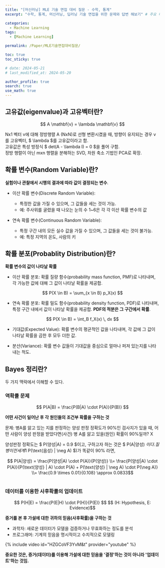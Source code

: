 ```yaml
---
title: "[머신러닝] MLE 기술 면접 대비 질문 - 수학, 통계"
excerpt: "수학, 통계, 머신러닝, 딥러닝 기술 면접을 위한 문제와 답변 해보기" # 주요 내용

categories:
  - Machine Learning
tags:
  - [Machine Learning]

permalink: /Paper/MLE기술면접대비질문/

toc: true
toc_sticky: true

# date: 2024-05-21
# last_modified_at: 2024-05-20

author_profile: true
search: true
use_math: true
---
```


## 고유값(eigenvalue)과 고유벡터란?
<div align="center">
$$ A \mathbf{v} = \lambda \mathbf{v} $$
</div>

Nx1 벡터 v에 대해 정방행렬 A (NxN)로 선형 변환시켰을 때, 방향이 유지되는 경우 v를 고유벡터, $ \lambda $를 고유값이라고 함.   
고유값은 특성 방정식 $ det(A - \lambda I) = 0 $을 풀어 구함.   
정방 행렬이 아닌 mxn 행렬을 분해하는 SVD, 차원 축소 기법인 PCA로 확장.

## 확률 변수(Random Variable)란?

**실험이나 관찰에서 시행의 결과에 따라 값이 결정되는 변수**.

- 이산 확률 변수(Discrete Random Variable):   
  - 특정한 값을 가질 수 있으며, 그 값들을 세는 것이 가능.   
  - 예: 주사위를 굴렸을 때 나오는 눈의 수 1~6은 각 각 이산 확률 변수의 값

- 연속 확률 변수(Continuous Random Variable):
  - 특정 구간 내의 모든 실수 값을 가질 수 있으며, 그 값들을 세는 것이 불가능.   
  - 예: 특정 지역의 온도, 사람의 키

## 확률 분포(Probablity Distribution)란?

**확률 변수의 값이 나타날 확률**

- 이산 확률 분포: 확률 질량 함수(probability mass function, PMF)로 나타내며, 각 가능한 값에 대해 그 값이 나타날 확률을 제공합.

<div align="center">
$$ P(X \in B) = \sum_{x \in B} p_X(x) $$
</div>

- 연속 확률 분포: 확률 밀도 함수(probability density function, PDF)로 나타내며, 특정 구간 내에서 값이 나타날 확률을 제공합. **PDF의 적분은 그 구간에서 확률**.

<div align="center">
$$ P(X \in B) = \int_B f_X(x) \, dx $$
</div>

- 기대값(Expected Value): 확률 변수의 평균적인 값을 나타내며, 각 값에 그 값이 나타날 확률을 곱한 후 모두 더한 값.

- 분산(Variance): 확률 변수 값들이 기대값을 중심으로 얼마나 퍼져 있는지를 나타내는 척도.

## Bayes 정리란?

두 가지 맥락에서 이해할 수 있다.

### 역확률 문제   
<div align="center">
$$ P(A|B) = \frac{P(B|A) \cdot P(A)}{P(B)} $$
</div>

**어떤 사건이 일어난 후 각 원인들의 조건부 확률을 구하는 것**

문제: 병A를 앓고 있는 지를 판정하는 양성 판정 정확도가 90%인 검사지가 있을 때, 어떤 사람이 양성 판정을 받았다면(사건) 병 A를 앓고 있을(원인) 확률이 90%일까? X

양성판정 정확도는 $ P(양성\|A) = 0.9 $이고, 구하고자 하는 것은 $ P(A\|양성) $이다.   
질병이 전세계 1% 확률로 발현되고 검사의 음성 판정 정확도($ P(\text{음성} \| \neg A) $)가 똑같이 90% 라면,

<div align="center">
$$ P(A|양성) = \frac{P(양성|A) \cdot P(A)}{P(양성)} \\= \frac{P(양성|A) \cdot P(A)}{P(\text{양성} | A) \cdot P(A) + P(\text{양성} | \neg A) \cdot P(\neg A)} \\= \frac{0.9 \times 0.01}{0.108} \approx 0.0833$$
</div>
<br>

### 데이터를 이용한 사후확률의 업데이트
<div align="center">
$$ P(H|E) = \frac{P(E|H) \cdot P(H)}{P(E)} $$
$$ (H: Hypothesis, E: Evidence)$$
</div>

**증거를 본 후 가설에 대한 귀하의 믿음(사후확률)을 구하는 것**
- 과학자: 새로운 데이터가 모델을 검증하거나 무효화하는 정도를 분석
- 프로그래머: 기계의 믿음을 명시적이고 수치적으로 모델링

{% include video id="HZGCoVF3YvM&t" provider="youtube" %}

**중요한 것은, 증거(데이터)를 이용해 가설에 대한 믿음을 '결정'하는 것이 아니라 '업데이트'하는 것임.**
